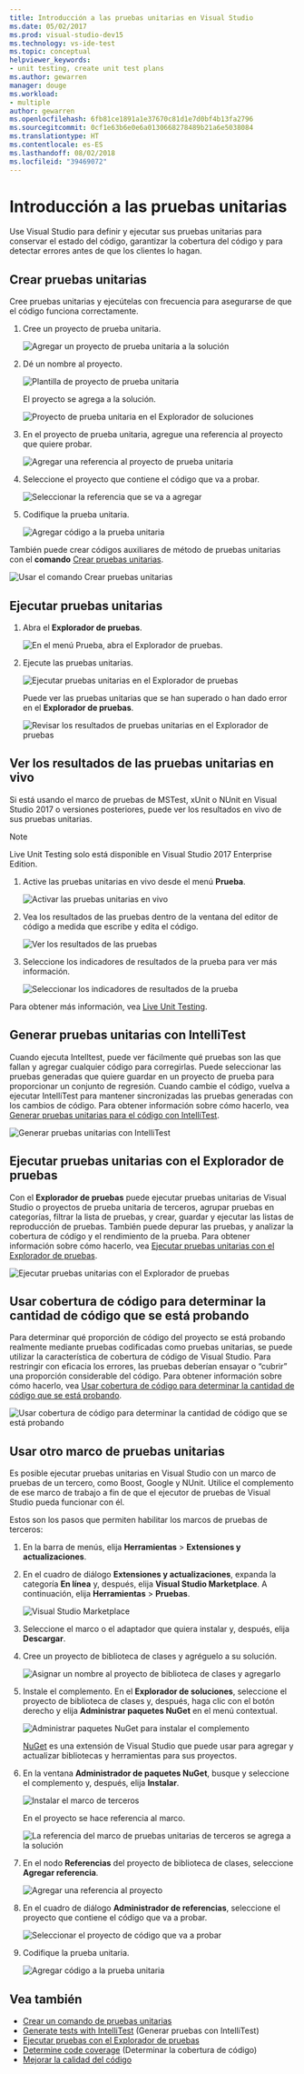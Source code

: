 ```yaml
---
title: Introducción a las pruebas unitarias en Visual Studio
ms.date: 05/02/2017
ms.prod: visual-studio-dev15
ms.technology: vs-ide-test
ms.topic: conceptual
helpviewer_keywords:
- unit testing, create unit test plans
ms.author: gewarren
manager: douge
ms.workload:
- multiple
author: gewarren
ms.openlocfilehash: 6fb81ce1891a1e37670c81d1e7d0bf4b13fa2796
ms.sourcegitcommit: 0cf1e63b6e0e6a0130668278489b21a6e5038084
ms.translationtype: HT
ms.contentlocale: es-ES
ms.lasthandoff: 08/02/2018
ms.locfileid: "39469072"
---
```

# <a name="get-started-with-unit-testing"></a>Introducción a las pruebas unitarias

Use Visual Studio para definir y ejecutar sus pruebas unitarias para conservar el estado del código, garantizar la cobertura del código y para detectar errores antes de que los clientes lo hagan.

## <a name="create-unit-tests"></a>Crear pruebas unitarias

Cree pruebas unitarias y ejecútelas con frecuencia para asegurarse de que el código funciona correctamente.

1. Cree un proyecto de prueba unitaria.

   ![Agregar un proyecto de prueba unitaria a la solución](media/createunittest1.png)

1. Dé un nombre al proyecto.

   ![Plantilla de proyecto de prueba unitaria](media/createunittest2.png)

   El proyecto se agrega a la solución.

   ![Proyecto de prueba unitaria en el Explorador de soluciones](media/createunittest5.png)

1. En el proyecto de prueba unitaria, agregue una referencia al proyecto que quiere probar.

   ![Agregar una referencia al proyecto de prueba unitaria](media/createunittest6.png)

1. Seleccione el proyecto que contiene el código que va a probar.

   ![Seleccionar la referencia que se va a agregar](media/createunittest7.png)

1. Codifique la prueba unitaria.

   ![Agregar código a la prueba unitaria](media/createunittest8.png)

También puede crear códigos auxiliares de método de pruebas unitarias con el **comando** [Crear pruebas unitarias](create-unit-tests-menu.md).

![Usar el comando Crear pruebas unitarias](media/createunittestcommand2.png)

## <a name="run-unit-tests"></a>Ejecutar pruebas unitarias

1. Abra el **Explorador de pruebas**.

   ![En el menú Prueba, abra el Explorador de pruebas.](media/rununittest1.png)

1. Ejecute las pruebas unitarias.

   ![Ejecutar pruebas unitarias en el Explorador de pruebas](media/rununittest2.png)

   Puede ver las pruebas unitarias que se han superado o han dado error en el **Explorador de pruebas**.

   ![Revisar los resultados de pruebas unitarias en el Explorador de pruebas](media/rununittest3.png)

## <a name="view-live-unit-test-results"></a>Ver los resultados de las pruebas unitarias en vivo

Si está usando el marco de pruebas de MSTest, xUnit o NUnit en Visual Studio 2017 o versiones posteriores, puede ver los resultados en vivo de sus pruebas unitarias.

> [!NOTE]
> Live Unit Testing solo está disponible en Visual Studio 2017 Enterprise Edition.

1. Active las pruebas unitarias en vivo desde el menú **Prueba**.

   ![Activar las pruebas unitarias en vivo](media/live-test-results-start.png)

1. Vea los resultados de las pruebas dentro de la ventana del editor de código a medida que escribe y edita el código.

   ![Ver los resultados de las pruebas](media/live-test-results-ui.png)

1. Seleccione los indicadores de resultados de la prueba para ver más información.

   ![Seleccionar los indicadores de resultados de la prueba](media/live-test-results-details.png)

Para obtener más información, vea [Live Unit Testing](../test/live-unit-testing-intro.md).

## <a name="generate-unit-tests-with-intellitest"></a>Generar pruebas unitarias con IntelliTest

Cuando ejecuta Intelltest, puede ver fácilmente qué pruebas son las que fallan y agregar cualquier código para corregirlas. Puede seleccionar las pruebas generadas que quiere guardar en un proyecto de prueba para proporcionar un conjunto de regresión. Cuando cambie el código, vuelva a ejecutar IntelliTest para mantener sincronizadas las pruebas generadas con los cambios de código. Para obtener información sobre cómo hacerlo, vea [Generar pruebas unitarias para el código con IntelliTest](../test/generate-unit-tests-for-your-code-with-intellitest.md).

![Generar pruebas unitarias con IntelliTest](media/intellitest.png)

## <a name="run-unit-tests-with-test-explorer"></a>Ejecutar pruebas unitarias con el Explorador de pruebas

Con el **Explorador de pruebas** puede ejecutar pruebas unitarias de Visual Studio o proyectos de prueba unitaria de terceros, agrupar pruebas en categorías, filtrar la lista de pruebas, y crear, guardar y ejecutar las listas de reproducción de pruebas. También puede depurar las pruebas, y analizar la cobertura de código y el rendimiento de la prueba. Para obtener información sobre cómo hacerlo, vea [Ejecutar pruebas unitarias con el Explorador de pruebas](../test/run-unit-tests-with-test-explorer.md).

![Ejecutar pruebas unitarias con el Explorador de pruebas](media/testexplorer.png)

## <a name="use-code-coverage-to-determine-how-much-code-is-being-tested"></a>Usar cobertura de código para determinar la cantidad de código que se está probando

Para determinar qué proporción de código del proyecto se está probando realmente mediante pruebas codificadas como pruebas unitarias, se puede utilizar la característica de cobertura de código de Visual Studio. Para restringir con eficacia los errores, las pruebas deberían ensayar o “cubrir” una proporción considerable del código. Para obtener información sobre cómo hacerlo, vea [Usar cobertura de código para determinar la cantidad de código que se está probando](../test/using-code-coverage-to-determine-how-much-code-is-being-tested.md).

![Usar cobertura de código para determinar la cantidad de código que se está probando](media/codecoverage.png)

## <a name="use-a-different-unit-test-framework"></a>Usar otro marco de pruebas unitarias

Es posible ejecutar pruebas unitarias en Visual Studio con un marco de pruebas de un tercero, como Boost, Google y NUnit. Utilice el complemento de ese marco de trabajo a fin de que el ejecutor de pruebas de Visual Studio pueda funcionar con él.

Estos son los pasos que permiten habilitar los marcos de pruebas de terceros:

1. En la barra de menús, elija **Herramientas** > **Extensiones y actualizaciones**.

1. En el cuadro de diálogo **Extensiones y actualizaciones**, expanda la categoría **En línea** y, después, elija **Visual Studio Marketplace**. A continuación, elija **Herramientas** > **Pruebas**.

   ![Visual Studio Marketplace](media/extensions-and-updates-testing.png)

1. Seleccione el marco o el adaptador que quiera instalar y, después, elija **Descargar**.

1. Cree un proyecto de biblioteca de clases y agréguelo a su solución.

   ![Asignar un nombre al proyecto de biblioteca de clases y agregarlo](media/create3rdpartyunittest3.png)

1. Instale el complemento. En el **Explorador de soluciones**, seleccione el proyecto de biblioteca de clases y, después, haga clic con el botón derecho y elija **Administrar paquetes NuGet** en el menú contextual.

   ![Administrar paquetes NuGet para instalar el complemento](media/create3rdpartyunittest3a.png)

   [NuGet](https://www.nuget.org/) es una extensión de Visual Studio que puede usar para agregar y actualizar bibliotecas y herramientas para sus proyectos.

1. En la ventana **Administrador de paquetes NuGet**, busque y seleccione el complemento y, después, elija **Instalar**.

   ![Instalar el marco de terceros](media/create3rdpartyunittest4.png)

   En el proyecto se hace referencia al marco.

   ![La referencia del marco de pruebas unitarias de terceros se agrega a la solución](media/create3rdpartyunittest6.png)

1. En el nodo **Referencias** del proyecto de biblioteca de clases, seleccione **Agregar referencia**.

   ![Agregar una referencia al proyecto](media/createunittest6.png)

1. En el cuadro de diálogo **Administrador de referencias**, seleccione el proyecto que contiene el código que va a probar.

   ![Seleccionar el proyecto de código que va a probar](media/createunittest7.png)

1. Codifique la prueba unitaria.

   ![Agregar código a la prueba unitaria](media/create3rdpartyunittest7.png)

## <a name="see-also"></a>Vea también

* [Crear un comando de pruebas unitarias](create-unit-tests-menu.md)
* [Generate tests with IntelliTest](generate-unit-tests-for-your-code-with-intellitest.md) (Generar pruebas con IntelliTest)
* [Ejecutar pruebas con el Explorador de pruebas](run-unit-tests-with-test-explorer.md)
* [Determine code coverage](using-code-coverage-to-determine-how-much-code-is-being-tested.md) (Determinar la cobertura de código)
* [Mejorar la calidad del código](improve-code-quality.md)